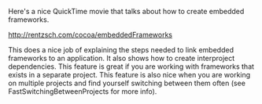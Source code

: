 

Here's a nice QuickTime movie that talks about how to create embedded frameworks. 

http://rentzsch.com/cocoa/embeddedFrameworks

This does a nice job of explaining the steps needed to link embedded frameworks to an application. It also shows how to create interproject dependencies. This feature is great if you are working with frameworks that exists in a separate project. This feature is also nice when you are working on multiple projects and find yourself switching between them often (see FastSwitchingBetweenProjects for more info).
